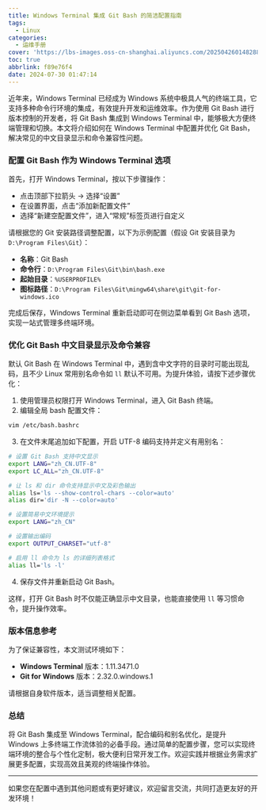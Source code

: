 ```yaml
---
title: Windows Terminal 集成 Git Bash 的简洁配置指南
tags:
  - Linux
categories:
  - 运维手册
cover: 'https://lbs-images.oss-cn-shanghai.aliyuncs.com/202504260148288.png'
toc: true
abbrlink: f89e76f4
date: 2024-07-30 01:47:14
---
```


近年来，Windows Terminal 已经成为 Windows 系统中极具人气的终端工具，它支持多种命令行环境的集成，有效提升开发和运维效率。作为使用 Git Bash 进行版本控制的开发者，将 Git Bash 集成到 Windows Terminal 中，能够极大方便终端管理和切换。本文将介绍如何在 Windows Terminal 中配置并优化 Git Bash，解决常见的中文目录显示和命令兼容性问题。

<!-- more -->

### 配置 Git Bash 作为 Windows Terminal 选项

首先，打开 Windows Terminal，按以下步骤操作：

- 点击顶部下拉箭头 → 选择“设置”
- 在设置界面，点击“添加新配置文件”
- 选择“新建空配置文件”，进入“常规”标签页进行自定义

请根据您的 Git 安装路径调整配置，以下为示例配置（假设 Git 安装目录为 `D:\Program Files\Git`）：

- **名称**：Git Bash
- **命令行**：`D:\Program Files\Git\bin\bash.exe`
- **起始目录**：`%USERPROFILE%`
- **图标路径**：`D:\Program Files\Git\mingw64\share\git\git-for-windows.ico`

完成后保存，Windows Terminal 重新启动即可在侧边菜单看到 Git Bash 选项，实现一站式管理多终端环境。

### 优化 Git Bash 中文目录显示及命令兼容

默认 Git Bash 在 Windows Terminal 中，遇到含中文字符的目录时可能出现乱码，且不少 Linux 常用别名命令如 `ll` 默认不可用。为提升体验，请按下述步骤优化：

1. 使用管理员权限打开 Windows Terminal，进入 Git Bash 终端。
2. 编辑全局 bash 配置文件：

```bash
vim /etc/bash.bashrc
```

3. 在文件末尾追加如下配置，开启 UTF-8 编码支持并定义有用别名：

```bash
# 设置 Git Bash 支持中文显示
export LANG="zh_CN.UTF-8"
export LC_ALL="zh_CN.UTF-8"

# 让 ls 和 dir 命令支持显示中文及彩色输出
alias ls='ls --show-control-chars --color=auto'
alias dir='dir -N --color=auto'

# 设置简易中文环境提示
export LANG="zh_CN"

# 设置输出编码
export OUTPUT_CHARSET="utf-8"

# 启用 ll 命令为 ls 的详细列表格式
alias ll='ls -l'
```

4. 保存文件并重新启动 Git Bash。

这样，打开 Git Bash 时不仅能正确显示中文目录，也能直接使用 `ll` 等习惯命令，提升操作效率。

### 版本信息参考

为了保证兼容性，本文测试环境如下：

- **Windows Terminal** 版本：1.11.3471.0
- **Git for Windows** 版本：2.32.0.windows.1

请根据自身软件版本，适当调整相关配置。

### 总结

将 Git Bash 集成至 Windows Terminal，配合编码和别名优化，是提升 Windows 上多终端工作流体验的必备手段。通过简单的配置步骤，您可以实现终端环境的整合与个性化定制，极大便利日常开发工作。欢迎实践并根据业务需求扩展更多配置，实现高效且美观的终端操作体验。

---

如果您在配置中遇到其他问题或有更好建议，欢迎留言交流，共同打造更友好的开发环境！